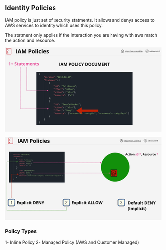 ## Identity Policies

IAM policy is just set of security statments. It allows and denys access to AWS services to identity which uses this policy.

The statment only applies if the interaction you are having with aws match the action and resource.

![Statements](./images/image-1.png)

![Overlap](./images/image-2.png)

### Policy Types
1- Inline Policy
2- Managed Policy (AWS and Customer Managed)